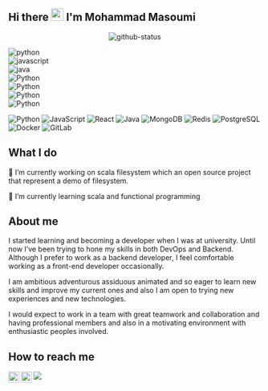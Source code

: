 ## Hi there <img src="https://media.giphy.com/media/hvRJCLFzcasrR4ia7z/giphy.gif" width="25px"> I'm Mohammad Masoumi

<!--
**mohammadmasoumi/mohammadmasoumi** is a ✨ _special_ ✨ repository because its `README.md` (this file) appears on your GitHub profile.

Here are some ideas to get you started:

- 🔭 I’m currently working on ...
- 🌱 I’m currently learning ...
- 👯 I’m looking to collaborate on ...
- 🤔 I’m looking for help with ...
- 💬 Ask me about ...
- 📫 How to reach me: ...
- 😄 Pronouns: ...
- ⚡ Fun fact: ...
-->
<style>
.flex-container {
  display: flex;
  : nowrap;
  background-color: DodgerBlue;
}

.flex-container > div {
  background-color: #f1f1f1;
  width: 100px;
  margin: 10px;
  text-align: center;
  line-height: 75px;
  font-size: 30px;
}
</style>

<p align="center"> <img src="https://github-readme-stats.vercel.app/api?username=mohammadmasoumi&count_private=true&theme=great-gatsby&show_icons=true" alt="github-status" />

<div display="flex" flex-wrap="nowrap">
  
  <div text-align= "center"><img src="https://img.shields.io/badge/-Python-black?style=flat-square&logo=Python" alt="python"></div>
  <div text-align= "center"><img src="https://img.shields.io/badge/-JavaScript-black?style=flat-square&logo=Javascript" alt="javascript"></div>
  <div text-align= "center"><img src="https://img.shields.io/badge/-Java-E34A86?style=flat-square&logo=Java" alt="java"></div>
  <div text-align= "center"><img src="https://img.shields.io/badge/-Python-black?style=flat-square&logo=Python" alt="Python"></div>
  <div text-align= "center"><img src="https://img.shields.io/badge/-Python-black?style=flat-square&logo=Python" alt="Python"></div>
  <div text-align= "center"><img src="https://img.shields.io/badge/-Python-black?style=flat-square&logo=Python" alt="Python"></div>
  <div text-align= "center"><img src="https://img.shields.io/badge/-Python-black?style=flat-square&logo=Python" alt="Python"></div>

</div>

![Python](https://img.shields.io/badge/-Python-black?style=flat-square&logo=Python)
![JavaScript](https://img.shields.io/badge/-JavaScript-black?style=flat-square&logo=javascript)
![React](https://img.shields.io/badge/-React-black?style=flat-square&logo=react)
![Java](https://img.shields.io/badge/-java-E34A86?style=flat-square&logo=java)
![MongoDB](https://img.shields.io/badge/-MongoDB-black?style=flat-square&logo=mongodb)
![Redis](https://img.shields.io/badge/-Redis-black?style=flat-square&logo=Redis)
![PostgreSQL](https://img.shields.io/badge/-PostgreSQL-336791?style=flat-square&logo=postgresql)
![Docker](https://img.shields.io/badge/-Docker-black?style=flat-square&logo=docker)
![GitLab](https://img.shields.io/badge/-GitLab-FCA121?style=flat-square&logo=gitlab)


## What I do

🔭 I’m currently working on scala filesystem which an open source project that represent a demo of filesystem.

🌱 I’m currently learning scala and functional programming


## About me

I started learning and becoming a developer when I was at university. Until now I’ve been trying to hone
my skills in both DevOps and Backend. Although I prefer to work as a backend developer, 
I feel comfortable working as a front-end developer occasionally.

I am ambitious adventurous assiduous animated and so eager to learn new skills and improve my current ones and also I am open to trying new experiences and new technologies.

I would expect to work in a team with great teamwork and collaboration and having professional
members and also in a motivating environment with enthusiastic peoples involved. 

## How to reach me

<a href="https://www.linkedin.com/in/mohammad-masoumi-1523aba9/">
  <img align="left" alt="Mohamamd's LinkdeIN" width="22px" src="https://cdn.jsdelivr.net/npm/simple-icons@v3/icons/linkedin.svg" />
</a>
<a href="https://www.instagram.com/mohammadmasoumi74/">
  <img align="left" alt="Mohamamd's Instagram" width="22px" src="https://cdn.jsdelivr.net/npm/simple-icons@v3/icons/instagram.svg" />
</a>


![](https://visitor-badge.glitch.me/badge?page_id=mohammadmasoumi/mohammadmasoumi)

